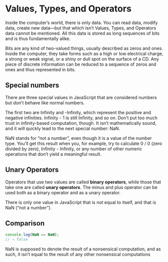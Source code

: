# Values, Types, and Operators

Inside the computer’s world, there is only data. You can read data, modify data, create new data—but that which isn’t Values, Types, and Operators data cannot be mentioned. All this data is stored as long sequences of bits and is thus fundamentally alike.

Bits are any kind of two-valued things, usually described as zeros and ones. Inside the computer, they take forms such as a high or low electrical charge, a strong or weak signal, or a shiny or dull spot on the surface of a CD. Any piece of discrete information can be reduced to a sequence of zeros and ones and thus represented in bits.

## Special numbers

There are three special values in JavaScript that are considered numbers but don’t behave like normal numbers.

The first two are Infinity and -Infinity, which represent the positive and negative infinities. Infinity - 1 is still Infinity, and so on. Don’t put too much trust in infinity-based computation, though. It isn’t mathematically sound, and it will quickly lead to the next special number: NaN.

NaN stands for “not a number”, even though it is a value of the number type. You’ll get this result when you, for example, try to calculate 0 / 0 (zero divided by zero), Infinity - Infinity, or any number of other numeric operations that don’t yield a meaningful result.

## Unary Operators

Operators that use two values are called **binary operators**, while those that take one are called **unary operators**. The minus and plus operator can be used both as a binary operator and as a unary operator.

There is only one value in JavaScript that is not equal to itself, and that is NaN (“not a number”).

## Comparison

```js
console.log(NaN == NaN);
// → false
```

NaN is supposed to denote the result of a nonsensical computation, and as such, it isn’t equal to the result of any other nonsensical computations

